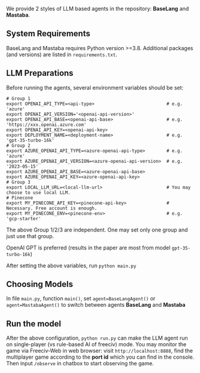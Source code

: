 We provide 2 styles of LLM based agents in the repository: **BaseLang** and **Mastaba**.

## System Requirements
BaseLang and Mastaba requires Python version >=3.8.
Additional packages (and versions) are listed in
`requirements.txt`.


## LLM Preparations
Before running the agents, several environment variables should be set:
```
# Group 1
export OPENAI_API_TYPE=<api-type>                           # e.g. 'azure'
export OPENAI_API_VERSION='<openai-api-version>'
export OPENAI_API_BASE=<openai-api-base>                    # e.g. 'https://xxx.openai.azure.com'
export OPENAI_API_KEY=<openai-api-key>
export DEPLOYMENT_NAME=<deployment-name>                    # e.g. 'gpt-35-turbo-16k'
# Group 2
export AZURE_OPENAI_API_TYPE=<azure-openai-api-type>        # e.g. 'azure'
export AZURE_OPENAI_API_VERSION=<azure-openai-api-version>  # e.g. '2023-05-15'
export AZURE_OPENAI_API_BASE=<azure-openai-api-base>
export AZURE_OPENAI_API_KEY=<azure-openai-api-key>
# Group 3
export LOCAL_LLM_URL=<local-llm-url>                        # You may choose to use local LLM.
# Pinecone
export MY_PINECONE_API_KEY=<pinecone-api-key>               # Necessary. Free account is enough.
export MY_PINECONE_ENV=<pinecone-env>                       # e.g. 'gcp-starter'
```
The above Group 1/2/3 are independent. One may set only one group and just use that group.

OpenAI GPT is preferred (results in the paper are most from model `gpt-35-turbo-16k`)

After setting the above variables, run `python main.py`

## Choosing Models
In file `main.py`, function `main()`, set `agent=BaseLangAgent()` or `agent=MastabaAgent()` to switch
between agents **BaseLang** and **Mastaba**

## Run the model
After the above configuration, `python run.py` can make the LLM agent run on single-player (vs rule-based AI of freeciv) mode. You may monitor the game via Freeciv-Web in web browser: visit `http://localhost:8888`, find the multiplayer game according to the **port id** which you can find in the console. Then input `/observe` in chatbox to start observing the game.


